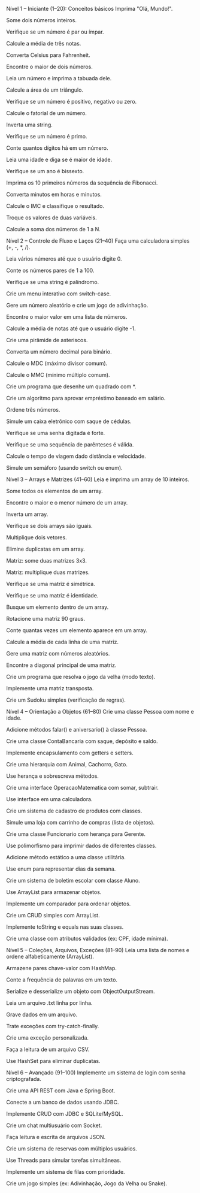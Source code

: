 Nível 1 – Iniciante (1–20): Conceitos básicos
Imprima "Olá, Mundo!".

Some dois números inteiros.

Verifique se um número é par ou ímpar.

Calcule a média de três notas.

Converta Celsius para Fahrenheit.

Encontre o maior de dois números.

Leia um número e imprima a tabuada dele.

Calcule a área de um triângulo.

Verifique se um número é positivo, negativo ou zero.

Calcule o fatorial de um número.

Inverta uma string.

Verifique se um número é primo.

Conte quantos dígitos há em um número.

Leia uma idade e diga se é maior de idade.

Verifique se um ano é bissexto.

Imprima os 10 primeiros números da sequência de Fibonacci.

Converta minutos em horas e minutos.

Calcule o IMC e classifique o resultado.

Troque os valores de duas variáveis.

Calcule a soma dos números de 1 a N.

Nível 2 – Controle de Fluxo e Laços (21–40)
Faça uma calculadora simples (+, -, *, /).

Leia vários números até que o usuário digite 0.

Conte os números pares de 1 a 100.

Verifique se uma string é palíndromo.

Crie um menu interativo com switch-case.

Gere um número aleatório e crie um jogo de adivinhação.

Encontre o maior valor em uma lista de números.

Calcule a média de notas até que o usuário digite -1.

Crie uma pirâmide de asteriscos.

Converta um número decimal para binário.

Calcule o MDC (máximo divisor comum).

Calcule o MMC (mínimo múltiplo comum).

Crie um programa que desenhe um quadrado com *.

Crie um algoritmo para aprovar empréstimo baseado em salário.

Ordene três números.

Simule um caixa eletrônico com saque de cédulas.

Verifique se uma senha digitada é forte.

Verifique se uma sequência de parênteses é válida.

Calcule o tempo de viagem dado distância e velocidade.

Simule um semáforo (usando switch ou enum).

Nível 3 – Arrays e Matrizes (41–60)
Leia e imprima um array de 10 inteiros.

Some todos os elementos de um array.

Encontre o maior e o menor número de um array.

Inverta um array.

Verifique se dois arrays são iguais.

Multiplique dois vetores.

Elimine duplicatas em um array.

Matriz: some duas matrizes 3x3.

Matriz: multiplique duas matrizes.

Verifique se uma matriz é simétrica.

Verifique se uma matriz é identidade.

Busque um elemento dentro de um array.

Rotacione uma matriz 90 graus.

Conte quantas vezes um elemento aparece em um array.

Calcule a média de cada linha de uma matriz.

Gere uma matriz com números aleatórios.

Encontre a diagonal principal de uma matriz.

Crie um programa que resolva o jogo da velha (modo texto).

Implemente uma matriz transposta.

Crie um Sudoku simples (verificação de regras).

Nível 4 – Orientação a Objetos (61–80)
Crie uma classe Pessoa com nome e idade.

Adicione métodos falar() e aniversario() à classe Pessoa.

Crie uma classe ContaBancaria com saque, depósito e saldo.

Implemente encapsulamento com getters e setters.

Crie uma hierarquia com Animal, Cachorro, Gato.

Use herança e sobrescreva métodos.

Crie uma interface OperacaoMatematica com somar, subtrair.

Use interface em uma calculadora.

Crie um sistema de cadastro de produtos com classes.

Simule uma loja com carrinho de compras (lista de objetos).

Crie uma classe Funcionario com herança para Gerente.

Use polimorfismo para imprimir dados de diferentes classes.

Adicione método estático a uma classe utilitária.

Use enum para representar dias da semana.

Crie um sistema de boletim escolar com classe Aluno.

Use ArrayList para armazenar objetos.

Implemente um comparador para ordenar objetos.

Crie um CRUD simples com ArrayList.

Implemente toString e equals nas suas classes.

Crie uma classe com atributos validados (ex: CPF, idade mínima).

Nível 5 – Coleções, Arquivos, Exceções (81–90)
Leia uma lista de nomes e ordene alfabeticamente (ArrayList).

Armazene pares chave-valor com HashMap.

Conte a frequência de palavras em um texto.

Serialize e desserialize um objeto com ObjectOutputStream.

Leia um arquivo .txt linha por linha.

Grave dados em um arquivo.

Trate exceções com try-catch-finally.

Crie uma exceção personalizada.

Faça a leitura de um arquivo CSV.

Use HashSet para eliminar duplicatas.

Nível 6 – Avançado (91–100)
Implemente um sistema de login com senha criptografada.

Crie uma API REST com Java e Spring Boot.

Conecte a um banco de dados usando JDBC.

Implemente CRUD com JDBC e SQLite/MySQL.

Crie um chat multiusuário com Socket.

Faça leitura e escrita de arquivos JSON.

Crie um sistema de reservas com múltiplos usuários.

Use Threads para simular tarefas simultâneas.

Implemente um sistema de filas com prioridade.

Crie um jogo simples (ex: Adivinhação, Jogo da Velha ou Snake).
